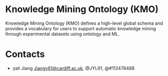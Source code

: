 # Knowledge Mining Ontology (KMO)

Knowledge Mining Ontology (KMO) defines a high-level global schema and provides a vocabulary for users to support automatic knowledge mining through experimental datasets using ontology and ML.


# Contacts

* yali Jiang <Jiangy61@cardiff.ac.uk>, @JYL61, @#112478488
